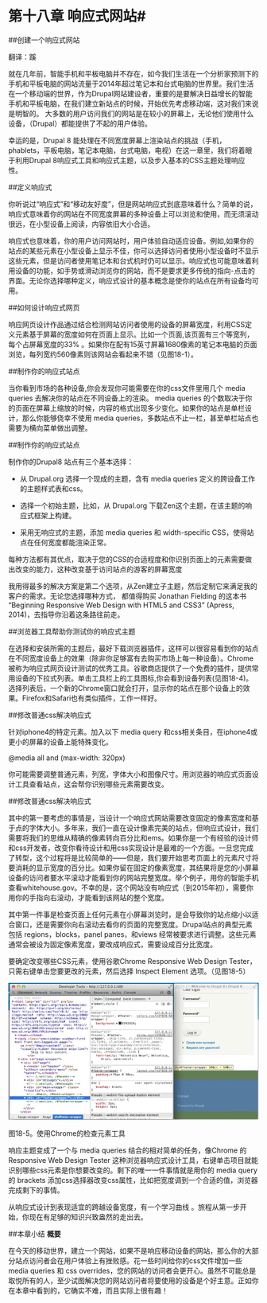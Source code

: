 # 第十八章 响应式网站#

##创建一个响应式网站

翻译：蹊

就在几年前，智能手机和平板电脑并不存在，如今我们生活在一个分析家预测下的手机和平板电脑的网站流量于2014年超过笔记本和台式电脑的世界里。我们生活在一个移动端的世界，作为Drupal网站建设者，重要的是要解决日益增长的智能手机和平板电脑，在我们建立新站点的时候，开始优先考虑移动端，这对我们来说是明智的。 大多数的用户访问我们的网站是在较小的屏幕上，无论他们使用什么设备，（Drupal）都能提供了不起的用户体验。 		

幸运的是，Drupal 8 能处理在不同宽度屏幕上渲染站点的挑战（手机，phablets，平板电脑，笔记本电脑，台式电脑，电视）在这一章里，我们将着眼于利用Drupal 8响应式工具和响应式主题，以及步入基本的CSS主题处理响应性。
 
##定义响应式
 
你听说过“响应式”和“移动友好度”，但是网站响应式到底意味着什么？简单的说，响应式意味着你的网站在不同宽度屏幕的多种设备上可以浏览和使用，而无须滚动很远，在小型设备上阅读，内容依旧大小合适。

响应式也意味着，你的用户访问网站时，用户体验自动适应设备。例如,如果你的站点的某些元素在小型设备上显示不佳，你可以选择访问者使用小型设备时不显示这些元素，但是访问者使用笔记本和台式机时仍可以显示。响应式也可能意味着利用设备的功能，如手势或滑动浏览你的网站，而不是要求更多传统的指向-点击的界面。无论你选择哪种定义，响应式设计的基本概念是使你的站点在所有设备均可用。

##如何设计响应式网页
 
响应网页设计作品通过结合检测网站访问者使用的设备的屏幕宽度，利用CSS定义元素基于屏幕的宽度如何在页面上显示。比如一个页面,该页面有三个等宽列，每个占屏幕宽度的33% 。如果你在配有15英寸屏幕1680像素的笔记本电脑的页面浏览，每列宽约560像素则该网站会看起来不错（见图18-1）。

##制作你的响应式站点

当你看到市场的各种设备,你会发现你可能需要在你的css文件里用几个 media queries 去解决你的站点在不同设备上的渲染。 media queries 的个数取决于你的页面在屏幕上缩放的时候，内容的格式出现多少变化。如果你的站点是单栏设计，那么你能够侥幸不使用 media queries，多数站点不止一栏，甚至单栏站点也需要为横向菜单做出调整。
 
##制作你的响应式站点

制作你的Drupal8 站点有三个基本选择：
 
-	从 Drupal.org 选择一个现成的主题，含有 media queries 定义的跨设备工作的主题样式表和css。

-	选择一个初始主题，比如，从 Drupal.org 下载Zen这个主题，在该主题的响应式框架上构建。
　　
-	采用无响应式的主题，添加 media queries 和 width-specific CSS，使得站点在任何宽度都能渲染正常。

每种方法都有其优点，取决于您的CSS的合适程度和你识别页面上的元素需要做出改变的能力，这种改变基于访问站点的游客的屏幕宽度
 
我用得最多的解决方案是第二个选项，从Zen建立子主题，然后定制它来满足我的客户的需求。无论您选择哪种方式， 都值得购买 Jonathan Fielding 的这本书 “Beginning Responsive Web Design with HTML5 and CSS3” (Apress, 2014)，去指导你沿着这条路往前走。

##浏览器工具帮助你测试你的响应式主题
 
在选择和安装所需的主题后，最好下载浏览器插件，这样可以很容易看到你的站点在不同宽度设备上的效果（除非你足够富有去购买市场上每一种设备）。Chrome被称为响应式网页设计测试的优秀工具。谷歌商店提供了一个免费的插件，提供常用设备的下拉式列表。单击工具栏上的工具图标,你会看到设备列表(见图18-4)。选择列表后，一个新的Chrome窗口就会打开，显示你的站点在那个设备上的效果。Firefox和Safari也有类似插件，工作一样好。

##修改普通css解决响应式

针对iphone4的特定元素。加入以下 media query 和css相关条目，在iphone4或更小的屏幕的设备上能特殊变化。

@media all and (max-width: 320px)

你可能需要调整普通元素，列宽，字体大小和图像尺寸。用浏览器的响应式页面设计工具查看站点，这会帮你识别哪些元素需要改变。

##修改普通css解决响应式

其中的第一要考虑的事情是，当设计一个响应式网站需要改变固定的像素宽度和基于点的字体大小。多年来，我们一直在设计像素完美的站点，但响应式设计，我们需要将我们的思维从精确的像素转向百分比和ems。如果你是一个有经验的设计师和css开发者，改变你看待设计和用css实现设计是最难的一个方面。一旦您完成了转型，这个过程将是比较简单的——但是，我们要开始思考页面上的元素尺寸将要消耗的显示宽度的百分比。如果你留在固定的像素宽度，其结果将是您的小屏幕设备的访问者要水平滚动才能看到你的网站完整宽度。举个例子，用你的智能手机查看whitehouse.gov。不幸的是，这个网站没有响应式（到2015年初），需要你用你的手指向右滚动，才能看到该网站的整个宽度。

其中第一件事是检查页面上任何元素在小屏幕浏览时，是会导致你的站点缩小以适合窗口，还是需要你向右滚动去看你的页面的完整宽度。Drupal站点的典型元素包括 regions，blocks，panel panes，和views 经常被要求进行调整。这些元素通常会被设为固定像素宽度，要改成响应式，需要设成百分比宽度。

要确定改变哪些CSS元素，使用谷歌Chrome Responsive Web Design Tester，只需右键单击您要更改的元素，然后选择 Inspect Element 选项。（见图18-5）

![图18-5 使用chrome的检查元素工具](../images/pic-18-5.png) 

图18-5。使用Chrome的检查元素工具

响应主题变成了一个与 media queries 结合的相对简单的任务，像Chrome 的 Responsive Web Design Tester 这种浏览器响应式设计工具，右键单击项目就能识别哪些css元素是你想要改变的。剩下的唯一一件事情就是用你的 media query 的 brackets 添加css选择器改变css属性，比如把宽度调到一个合适的值，浏览器完成剩下的事情。

从响应式设计到表现适宜的跨越设备宽度，有一个学习曲线
。旅程从第一步开始，你现在有足够的知识兴致盎然的走出去。

##本章小结
**概要**

在今天的移动世界，建立一个网站，如果不是响应移动设备的网站，那么你的大部分站点访问者会在用户体验上有挫败感。花一些时间给你的css文件增加一些 media queries 和 css overrides，您的网站的访问者会更开心。虽然不可能总是取悦所有的人，至少试图解决您的网站访问者将要使用的设备是个好主意。正如你在本章中看到的，它确实不难，而且实际上很有趣！